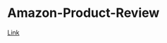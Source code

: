 # Amazon-Product-Review
[Link ](https://colab.research.google.com/drive/1z-qUkEcmu3a4FR3qfKmVD9qgUN5Qpx00#scrollTo=H9kqSGKxSGS1)
